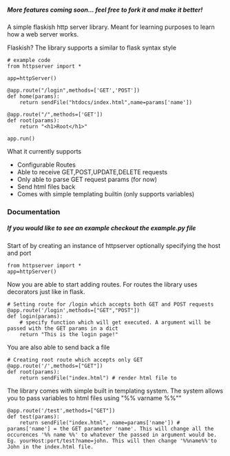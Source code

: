 ##### More features coming soon... feel free to fork it and make it better!
A simple flaskish http server library. Meant for learning purposes to learn how a web server works.

Flaskish?
The library supports a similar to flask syntax style
```
# example code
from httpserver import *

app=httpServer()

@app.route("/login",methods=['GET','POST'])
def home(params):
    return sendFile("htdocs/index.html",name=params['name'])

@app.route("/",methods=['GET'])
def root(params):
    return "<h1>Root</h1>"

app.run()
```

What it currently supports
- Configurable Routes
- Able to receive GET,POST,UPDATE,DELETE requests
- Only able to parse GET request params (for now)
- Send html files back
- Comes with simple templating builtin (only supports variables)


### Documentation
##### If you would like to see an example checkout the example.py file 

Start of by creating an instance of httpserver optionally specifying the host and port
``` 
from httpserver import *
app=httpServer()
```
Now you are able to start adding routes. For routes the library uses decorators just like in flask.
```
# Setting route for /login which accepts both GET and POST requests
@app.route('/login',methods=["GET","POST"])
def login(params):
    # specify function which will get executed. A argument will be passed with the GET params in a dict
    return "This is the login page!"

```
You are also able to send back a file 
```
# Creating root route which accepts only GET
@app.route('/',methods=["GET"])
def root(params):
    return sendFile("index.html") # render html file to 
```
The library comes with simple built in templating system. The system allows you to pass variables to html files using "%% varname %%""
```
@app.route('/test',methods=["GET"])
def test(params):
    return sendFile("index.html", name=params['name']) # params['name'] = the GET parameter 'name'. This will change all the occurences '%% name %%' to whatever the passed in argument would be. Eg. yourHost:port/test?name=john. This will then change '%%name%%'to John in the index.html file.
```



